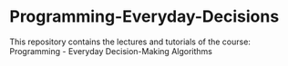 # Programming-Everyday-Decisions
This repository contains the lectures and tutorials of the course: Programming - Everyday Decision-Making Algorithms
